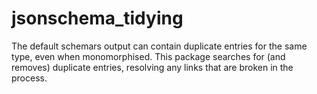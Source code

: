 # jsonschema_tidying

The default schemars output can contain duplicate entries for the same type,
even when monomorphised. This package searches for (and removes) duplicate
entries, resolving any links that are broken in the process.
